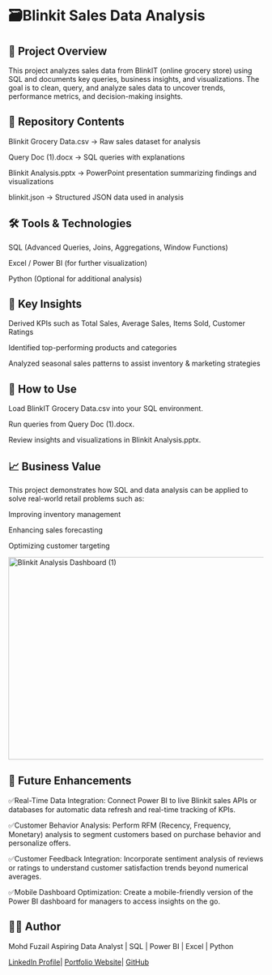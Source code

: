 # 🗃️Blinkit Sales Data Analysis

## 📌 Project Overview

This project analyzes sales data from BlinkIT (online grocery store) using SQL and documents key queries, business insights, and visualizations. The goal is to clean, query, and analyze sales data to uncover trends, performance metrics, and decision-making insights.

## 📂 Repository Contents

Blinkit Grocery Data.csv → Raw sales dataset for analysis

Query Doc (1).docx → SQL queries with explanations

Blinkit Analysis.pptx → PowerPoint presentation summarizing findings and visualizations

blinkit.json → Structured JSON data used in analysis

## 🛠️ Tools & Technologies

SQL (Advanced Queries, Joins, Aggregations, Window Functions)

Excel / Power BI (for further visualization)

Python (Optional for additional analysis)

## 🔑 Key Insights

Derived KPIs such as Total Sales, Average Sales, Items Sold, Customer Ratings

Identified top-performing products and categories

Analyzed seasonal sales patterns to assist inventory & marketing strategies

## 🚀 How to Use

Load BlinkIT Grocery Data.csv into your SQL environment.

Run queries from Query Doc (1).docx.

Review insights and visualizations in Blinkit Analysis.pptx.

## 📈 Business Value

This project demonstrates how SQL and data analysis can be applied to solve real-world retail problems such as:

Improving inventory management

Enhancing sales forecasting

Optimizing customer targeting

<img width="700" height="400" alt="Blinkit Analysis Dashboard (1)" src="https://github.com/user-attachments/assets/4489a103-efee-4bb3-a601-5ecc379b7dae" />

## 🔮 Future Enhancements

✅Real-Time Data Integration: Connect Power BI to live Blinkit sales APIs or databases for automatic data refresh and real-time tracking of KPIs.

✅Customer Behavior Analysis: Perform RFM (Recency, Frequency, Monetary) analysis to segment customers based on purchase behavior and personalize offers.

✅Customer Feedback Integration: Incorporate sentiment analysis of reviews or ratings to understand customer satisfaction trends beyond numerical averages.

✅Mobile Dashboard Optimization: Create a mobile-friendly version of the Power BI dashboard for managers to access insights on the go.

## 👨‍💻 Author

Mohd Fuzail
Aspiring Data Analyst | SQL | Power BI | Excel | Python

[LinkedIn Profile](https://www.linkedin.com/in/mohdfuzail3233/)| [Portfolio Website](https://erfuzail01.wixsite.com/analystfuzail)| [GitHub](https://github.com/mohdfuzail886)
